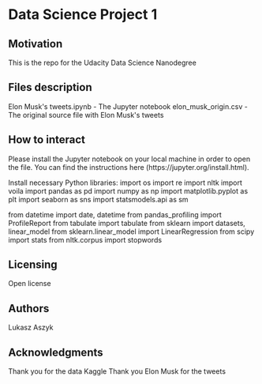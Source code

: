 # Data Science Project 1

<h2> Motivation </h2>

This is the repo for the Udacity Data Science Nanodegree

<h2> Files description </h2>
Elon Musk's tweets.ipynb - The Jupyter notebook
elon_musk_origin.csv - The original source file with Elon Musk's tweets

<h2> How to interact </h2>
Please install the Jupyter notebook on your local machine in order to open the file.
You can find the instructions here (https://jupyter.org/install.html).

Install necessary Python libraries:
import os
import re
import nltk
import voila
import pandas as pd
import numpy as np
import matplotlib.pyplot as plt
import seaborn as sns
import statsmodels.api as sm

from datetime import date, datetime
from pandas_profiling import ProfileReport
from tabulate import tabulate
from sklearn import datasets, linear_model
from sklearn.linear_model import LinearRegression
from scipy import stats
from nltk.corpus import stopwords

<h2> Licensing </h2>
Open license

<h2> Authors </h2>
Lukasz Aszyk

<h2> Acknowledgments </h2>
Thank you for the data Kaggle
Thank you Elon Musk for the tweets

